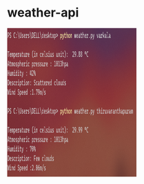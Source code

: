 # weather-api

<img src="https://github.com/fal3n-4ngel/weather-api/blob/main/ss.png" width="300" height="345">
